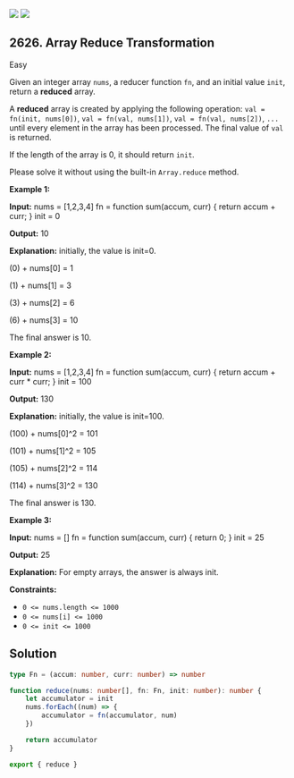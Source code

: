 [![](https://img.shields.io/github/stars/javadev/LeetCode-in-Kotlin?label=Stars&style=flat-square)](https://github.com/javadev/LeetCode-in-Kotlin)
[![](https://img.shields.io/github/forks/javadev/LeetCode-in-Kotlin?label=Fork%20me%20on%20GitHub%20&style=flat-square)](https://github.com/javadev/LeetCode-in-Kotlin/fork)

## 2626\. Array Reduce Transformation

Easy

Given an integer array `nums`, a reducer function `fn`, and an initial value `init`, return a **reduced** array.

A **reduced** array is created by applying the following operation: `val = fn(init, nums[0])`, `val = fn(val, nums[1])`, `val = fn(val, nums[2])`, `...` until every element in the array has been processed. The final value of `val` is returned.

If the length of the array is 0, it should return `init`.

Please solve it without using the built-in `Array.reduce` method.

**Example 1:**

**Input:** nums = [1,2,3,4] fn = function sum(accum, curr) { return accum + curr; } init = 0

**Output:** 10

**Explanation:** initially, the value is init=0. 

(0) + nums[0] = 1 

(1) + nums[1] = 3 

(3) + nums[2] = 6 

(6) + nums[3] = 10 

The final answer is 10.

**Example 2:**

**Input:** nums = [1,2,3,4] fn = function sum(accum, curr) { return accum + curr \* curr; } init = 100

**Output:** 130

**Explanation:** initially, the value is init=100.

(100) + nums[0]^2 = 101 

(101) + nums[1]^2 = 105 

(105) + nums[2]^2 = 114 

(114) + nums[3]^2 = 130 

The final answer is 130.

**Example 3:**

**Input:** nums = [] fn = function sum(accum, curr) { return 0; } init = 25

**Output:** 25

**Explanation:** For empty arrays, the answer is always init.

**Constraints:**

*   `0 <= nums.length <= 1000`
*   `0 <= nums[i] <= 1000`
*   `0 <= init <= 1000`

## Solution

```typescript
type Fn = (accum: number, curr: number) => number

function reduce(nums: number[], fn: Fn, init: number): number {
    let accumulator = init
    nums.forEach((num) => {
        accumulator = fn(accumulator, num)
    })

    return accumulator
}

export { reduce }
```